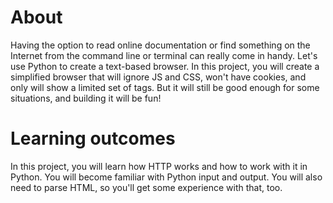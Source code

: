 #  About
Having the option to read online documentation or find something on the Internet from the command line or terminal can really come in handy. Let's use Python to create a text-based browser. In this project, you will create a simplified browser that will ignore JS and CSS, won't have cookies, and only will show a limited set of tags. But it will still be good enough for some situations, and building it will be fun!
#  Learning outcomes
In this project, you will learn how HTTP works and how to work with it in Python. You will become familiar with Python input and output. You will also need to parse HTML, so you'll get some experience with that, too.